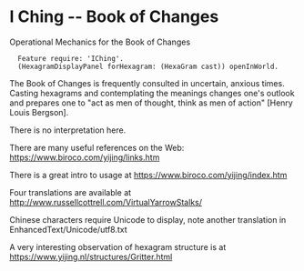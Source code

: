 # I Ching -- Book of Changes
Operational Mechanics for the Book of Changes

````smalltalk
  Feature require: 'IChing'.
  (HexagramDisplayPanel forHexagram: (HexaGram cast)) openInWorld.
````

The Book of Changes is frequently consulted in uncertain, anxious times.
Casting hexagrams and contemplating the meanings changes one's outlook
and prepares one to "act as men of thought, think as men of action" [Henry Louis Bergson].

There is no interpretation here.

There are many useful references on the Web:
  https://www.biroco.com/yijing/links.htm

There is a great intro to usage at
  https://www.biroco.com/yijing/index.htm

Four translations are available at
  http://www.russellcottrell.com/VirtualYarrowStalks/

Chinese characters require Unicode to display, note another translation in
   EnhancedText/Unicode/utf8.txt

A very interesting observation of hexagram structure is at
  https://www.yijing.nl/structures/Gritter.html   

